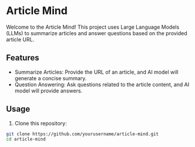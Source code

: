 # Article Mind

Welcome to the Article Mind! This project uses Large Language Models (LLMs) to summarize articles and answer questions based on the provided article URL.

## Features

- Summarize Articles: Provide the URL of an article, and AI model will generate a concise summary.
- Question Answering: Ask questions related to the article content, and AI model will provide answers.

## Usage

1. Clone this repository:

```bash
git clone https://github.com/yourusername/article-mind.git
cd article-mind
```
